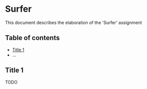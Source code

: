 # Surfer

This document describes the elaboration of the 'Surfer' assignment

## Table of contents

-   [Title 1](#Title-1)
-   ...


## Title 1

TODO